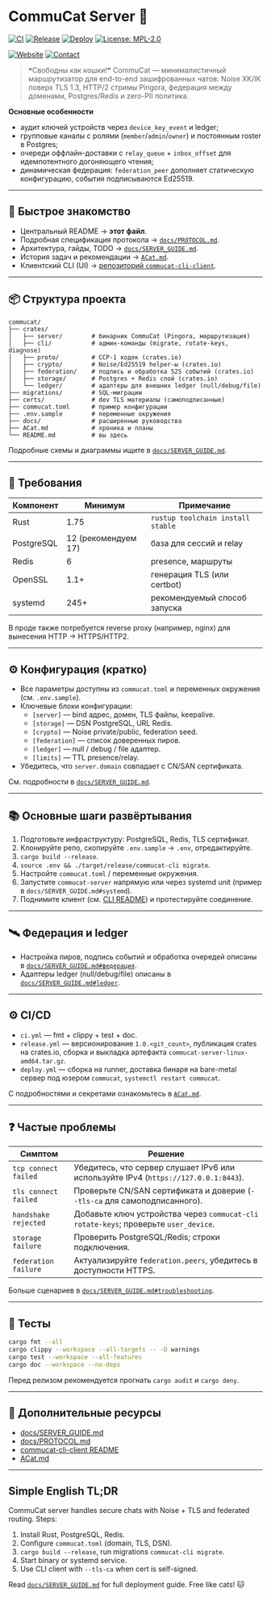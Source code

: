 # CommuCat Server 🐾

[![CI](https://github.com/ducheved/commucat/actions/workflows/ci.yml/badge.svg)](https://github.com/ducheved/commucat/actions/workflows/ci.yml)
[![Release](https://github.com/ducheved/commucat/actions/workflows/release.yml/badge.svg)](https://github.com/ducheved/commucat/actions/workflows/release.yml)
[![Deploy](https://github.com/ducheved/commucat/actions/workflows/deploy.yml/badge.svg)](https://github.com/ducheved/commucat/actions/workflows/deploy.yml)
[![License: MPL-2.0](https://img.shields.io/badge/License-MPL--2.0-orange.svg)](LICENSE)

[![Website](https://img.shields.io/badge/commucat.tech-live-blue?logo=firefox)](https://commucat.tech)
[![Contact](https://img.shields.io/badge/Ducheved-me%40ducheved.ru-6f42c1?logo=minutemailer)](mailto:me@ducheved.ru)

> ❝Свободны как кошки!❞ CommuCat — минималистичный маршрутизатор для end-to-end зашифрованных чатов: Noise XK/IK поверх TLS 1.3, HTTP/2 стримы Pingora, федерация между доменами, Postgres/Redis и zero-PII политика.

**Основные особенности**
- аудит ключей устройств через `device_key_event` и ledger;
- групповые каналы с ролями (`member`/`admin`/`owner`) и постоянным roster в Postgres;
- очереди оффлайн-доставки с `relay_queue` + `inbox_offset` для идемпотентного догоняющего чтения;
- динамическая федерация: `federation_peer` дополняет статическую конфигурацию, события подписываются Ed25519.

---

## 🚀 Быстрое знакомство
- Центральный README → **этот файл**.
- Подробная спецификация протокола → [`docs/PROTOCOL.md`](docs/PROTOCOL.md).
- Архитектура, гайды, TODO → [`docs/SERVER_GUIDE.md`](docs/SERVER_GUIDE.md).
- История задач и рекомендации → [`ACat.md`](ACat.md).
- Клиентский CLI (UI) → [репозиторий `commucat-cli-client`](https://github.com/ducheved/commucat-cli-client).

---

## 📦 Структура проекта
```
commucat/
├── crates/
│   ├── server/        # бинарник CommuCat (Pingora, маршрутизация)
│   ├── cli/           # админ-команды (migrate, rotate-keys, diagnose)
│   ├── proto/         # CCP-1 кодек (crates.io)
│   ├── crypto/        # Noise/Ed25519 helper-ы (crates.io)
│   ├── federation/    # подпись и обработка S2S событий (crates.io)
│   ├── storage/       # Postgres + Redis слой (crates.io)
│   └── ledger/        # адаптеры для внешних ledger (null/debug/file)
├── migrations/        # SQL-миграции
├── certs/             # dev TLS материалы (самоподписанные)
├── commucat.toml      # пример конфигурации
├── .env.sample        # переменные окружения
├── docs/              # расширенные руководства
├── ACat.md            # хроника и планы
└── README.md          # вы здесь
```

Подробные схемы и диаграммы ищите в [`docs/SERVER_GUIDE.md`](docs/SERVER_GUIDE.md#архитектура).

---

## 🔧 Требования
| Компонент | Минимум | Примечание |
|-----------|---------|------------|
| Rust      | 1.75    | `rustup toolchain install stable`
| PostgreSQL| 12 (рекомендуем 17) | база для сессий и relay
| Redis     | 6       | presence, маршруты
| OpenSSL   | 1.1+    | генерация TLS (или certbot)
| systemd   | 245+    | рекомендуемый способ запуска

В проде также потребуется reverse proxy (например, nginx) для вынесения HTTP → HTTPS/HTTP2.

---

## ⚙️ Конфигурация (кратко)
- Все параметры доступны из `commucat.toml` и переменных окружения (см. `.env.sample`).
- Ключевые блоки конфигурации:
  - `[server]` — bind адрес, домен, TLS файлы, keepalive.
  - `[storage]` — DSN PostgreSQL, URL Redis.
  - `[crypto]` — Noise private/public, federation seed.
  - `[federation]` — список доверенных пиров.
  - `[ledger]` — null / debug / file адаптер.
  - `[limits]` — TTL presence/relay.
- Убедитесь, что `server.domain` совпадает с CN/SAN сертификата.

См. подробности в [`docs/SERVER_GUIDE.md`](docs/SERVER_GUIDE.md#конфигурация).

---

## 📚 Основные шаги развёртывания
1. Подготовьте инфраструктуру: PostgreSQL, Redis, TLS сертификат.
2. Клонируйте репо, скопируйте `.env.sample` → `.env`, отредактируйте.
3. `cargo build --release`.
4. `source .env && ./target/release/commucat-cli migrate`.
5. Настройте `commucat.toml` / переменные окружения.
6. Запустите `commucat-server` напрямую или через systemd unit (пример в `docs/SERVER_GUIDE.md#systemd`).
7. Поднимите клиент (см. [CLI README](https://github.com/ducheved/commucat-cli-client#readme)) и протестируйте соединение.

---

## 🛰️ Федерация и ledger
- Настройка пиров, подпись событий и обработка очередей описаны в [`docs/SERVER_GUIDE.md#федерация`](docs/SERVER_GUIDE.md#федерация).
- Адаптеры ledger (null/debug/file) описаны в [`docs/SERVER_GUIDE.md#ledger`](docs/SERVER_GUIDE.md#ledger).

---

## ⚙️ CI/CD
- `ci.yml` — fmt + clippy + test + doc.
- `release.yml` — версионирование `1.0.<git_count>`, публикация crates на crates.io, сборка и выкладка артефакта `commucat-server-linux-amd64.tar.gz`.
- `deploy.yml` — сборка на runner, доставка бинаря на bare-metal сервер под юзером `commucat`, `systemctl restart commucat`.

С подробностями и секретами ознакомьтесь в [`ACat.md`](ACat.md#требуемые-секретыпеременные).

---

## ❓ Частые проблемы
| Симптом | Решение |
|---------|---------|
| `tcp connect failed` | Убедитесь, что сервер слушает IPv6 или используйте IPv4 (`https://127.0.0.1:8443`).
| `tls connect failed` | Проверьте CN/SAN сертификата и доверие (`--tls-ca` для самоподписанного). |
| `handshake rejected` | Добавьте ключ устройства через `commucat-cli rotate-keys`; проверьте `user_device`. |
| `storage failure` | Проверить PostgreSQL/Redis; строки подключения. |
| `federation failure` | Актуализируйте `federation.peers`, убедитесь в доступности HTTPS.

Больше сценариев в [`docs/SERVER_GUIDE.md#troubleshooting`](docs/SERVER_GUIDE.md#troubleshooting).

---

## 🧪 Тесты
```bash
cargo fmt --all
cargo clippy --workspace --all-targets -- -D warnings
cargo test --workspace --all-features
cargo doc --workspace --no-deps
```
Перед релизом рекомендуется прогнать `cargo audit` и `cargo deny`.

---

## 📎 Дополнительные ресурсы
- [docs/SERVER_GUIDE.md](docs/SERVER_GUIDE.md)
- [docs/PROTOCOL.md](docs/PROTOCOL.md)
- [commucat-cli-client README](https://github.com/ducheved/commucat-cli-client#readme)
- [ACat.md](ACat.md)

---

## Simple English TL;DR
CommuCat server handles secure chats with Noise + TLS and federated routing. Steps:
1. Install Rust, PostgreSQL, Redis.
2. Configure `commucat.toml` (domain, TLS, DSN).
3. `cargo build --release`, run migrations `commucat-cli migrate`.
4. Start binary or systemd service.
5. Use CLI client with `--tls-ca` when cert is self-signed.

Read [`docs/SERVER_GUIDE.md`](docs/SERVER_GUIDE.md) for full deployment guide. Free like cats! 🐱
